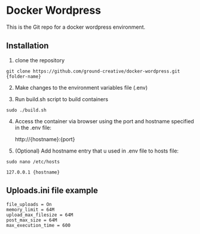 # Docker Wordpress

This is the Git repo for a docker wordpress environment.

## Installation

1) clone the repository
```
git clone https://github.com/ground-creative/docker-wordpress.git {folder-name}
```
2) Make changes to the environment variables file (.env)

3) Run build.sh script to build containers
```
sudo ./build.sh
```

4) Access the container via browser using the port and hostname specified in the .env file:

	http://{hostname}:{port}
	
5) (Optional) Add hostname entry that u used in .env file to hosts file:
```
sudo nano /etc/hosts

127.0.0.1 {hostname}
```
	
## Uploads.ini file example

```
file_uploads = On
memory_limit = 64M
upload_max_filesize = 64M
post_max_size = 64M
max_execution_time = 600
```



